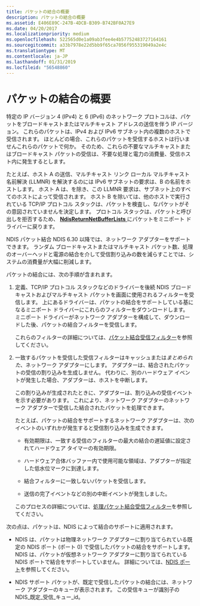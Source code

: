 ```yaml
---
title: パケットの結合の概要
description: パケットの結合の概要
ms.assetid: E406E89C-247B-4DCB-B309-B742BF0A27E9
ms.date: 04/20/2017
ms.localizationpriority: medium
ms.openlocfilehash: 522565d0e1a09ab3fee4e4b57752483727164161
ms.sourcegitcommit: a33b7978e22d5bb9f65ca7056f955319049a2e4c
ms.translationtype: MT
ms.contentlocale: ja-JP
ms.lasthandoff: 01/31/2019
ms.locfileid: "56548860"
---
```

# <a name="overview-of-packet-coalescing"></a>パケットの結合の概要


特定の IP バージョン 4 (IPv4) と 6 (IPv6) のネットワーク プロトコルは、パケットをブロードキャストまたはマルチキャスト アドレスの送信を伴う IP バージョン。 これらのパケットは、IPv4 および IPv6 サブネット内の複数のホストで受信されます。 ほとんどの場合、これらのパケットを受信するホストは行いませんこれらのパケットで何か。 そのため、これらの不要なマルチキャストまたはブロードキャスト パケットの受信は、不要な処理と電力の消費量、受信ホスト内に発生するとします。

たとえば、ホスト A の送信、マルチキャスト リンク ローカル マルチキャスト名前解決 (LLMNR) を解決するのには IPv6 サブネットの要求は、B の名前をホストします。 ホスト A は、を除き、この LLMNR 要求は、サブネット上のすべてのホストによって受信されます。 ホスト B を除いては、他のホストで実行されている TCP/IP プロトコル スタックは、パケットを検査し、なパケットがその意図されていませんを決定します。 プロトコル スタックは、パケットと呼び出しを拒否するため、 [ **NdisReturnNetBufferLists** ](https://msdn.microsoft.com/library/windows/hardware/ff564534)にパケットをミニポート ドライバーに戻ります。

NDIS パケット結合 NDIS 6.30 以降では、ネットワーク アダプターをサポートできます。 ランダム ブロードキャストまたはマルチキャスト パケット数、処理のオーバーヘッドと電源の結合を介して受信割り込みの数を減らすことでは、システムの消費量が大幅に削減します。

パケットの結合には、次の手順が含まれます。

1.  定義、TCP/IP プロトコル スタックなどのドライバーを後続 NDIS ブロードキャストおよびマルチキャスト パケットを画面に使用されるフィルターを受信します。 上にあるドライバーは、パケットの結合をサポートしている基になるミニポート ドライバーにこれらのフィルターをダウンロードします。 ミニポート ドライバーがネットワーク アダプターを構成して、ダウンロードした後、パケットの結合フィルターを受信します。

    これらのフィルターの詳細については、[パケット結合受信フィルター](packet-coalescing-receive-filters.md)を参照してください。

2.  一致するパケットを受信した受信フィルターはキャッシュまたは*まとめられた*、ネットワーク アダプターにします。 アダプターは、結合されたパケットの受信の割り込みを生成しません。 代わりに、別のハードウェア イベントが発生した場合、アダプターは、ホストを中断します。

    この割り込みが生成されたときに、アダプターは、割り込みの受信イベントを示す必要があります。 これにより、ネットワーク アダプターのネットワーク アダプターで受信した結合されたパケットを処理できます。

    たとえば、パケットの結合をサポートするネットワーク アダプターは、次のイベントのいずれかが発生すると受信割り込みを生成できます。

    -   有効期限は、一致する受信のフィルターの最大の結合の遅延値に設定されてハードウェア タイマーの有効期限。

    -   ハードウェア合体バッファー内で使用可能な領域は、アダプターが指定した低水位マークに到達します。

    -   結合フィルターに一致しないパケットを受信します。

    -   送信の完了イベントなどの別の中断イベントが発生しました。

    このプロセスの詳細については、[処理パケット結合受信フィルター](handling-packet-coalescing-receive-filters.md)を参照してください。

次の点は、パケットは、NDIS によって結合のサポートに適用されます。

-   NDIS は、パケットは物理ネットワーク アダプターに割り当てられている既定の NDIS ポート (ポート 0) で受信したパケットの結合をサポートします。 NDIS は、パケットが仮想ネットワーク アダプターに割り当てられている NDIS ポートで結合をサポートしていません。 詳細については、[NDIS ポート](ndis-ports.md)を参照してください。

-   NDIS サポート パケットが、既定で受信したパケットの結合には、ネットワーク アダプターのキューが表示されます。 この受信キューが識別子の NDIS\_既定\_受信\_キュー\_id。
